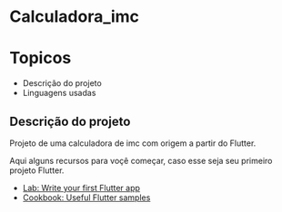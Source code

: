 # Calculadora_imc

# Topicos
- Descrição do projeto
- Linguagens usadas

## Descrição do projeto

  Projeto de uma calculadora de imc com origem a partir do Flutter.

  Aqui alguns recursos para voçê começar, caso esse seja seu primeiro 
  projeto Flutter.
- [Lab: Write your first Flutter app](https://docs.flutter.dev/get-started/codelab)
- [Cookbook: Useful Flutter samples](https://docs.flutter.dev/cookbook)


  
